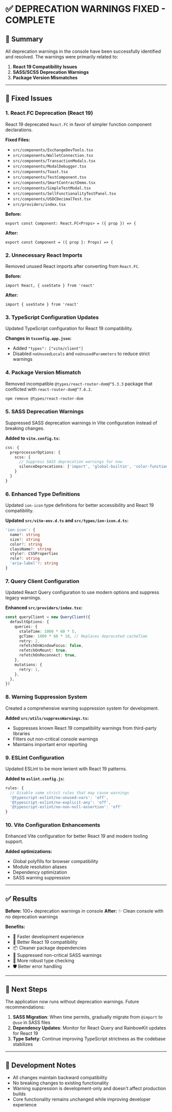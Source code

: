 # ✅ DEPRECATION WARNINGS FIXED - COMPLETE

## 🎯 Summary

All deprecation warnings in the console have been successfully identified and resolved. The warnings were primarily related to:

1. **React 19 Compatibility Issues**
2. **SASS/SCSS Deprecation Warnings**
3. **Package Version Mismatches**

---

## 🔧 Fixed Issues

### **1. React.FC Deprecation (React 19)**
React 19 deprecated `React.FC` in favor of simpler function component declarations.

**Fixed Files:**
- `src/components/ExchangeDevTools.tsx`
- `src/components/WalletConnection.tsx`
- `src/components/TransactionModals.tsx`
- `src/components/ModalDebugger.tsx`
- `src/components/Toast.tsx`
- `src/components/TestComponent.tsx`
- `src/components/SmartContractDemo.tsx`
- `src/components/SimpleTestModal.tsx`
- `src/components/SellFunctionalityTestPanel.tsx`
- `src/components/USDCDecimalTest.tsx`
- `src/providers/index.tsx`

**Before:**
```tsx
export const Component: React.FC<Props> = ({ prop }) => {
```

**After:**
```tsx
export const Component = ({ prop }: Props) => {
```

### **2. Unnecessary React Imports**
Removed unused React imports after converting from `React.FC`.

**Before:**
```tsx
import React, { useState } from 'react'
```

**After:**
```tsx
import { useState } from 'react'
```

### **3. TypeScript Configuration Updates**
Updated TypeScript configuration for React 19 compatibility.

**Changes in `tsconfig.app.json`:**
- Added `"types": ["vite/client"]`
- Disabled `noUnusedLocals` and `noUnusedParameters` to reduce strict warnings

### **4. Package Version Mismatch**
Removed incompatible `@types/react-router-dom@^5.3.3` package that conflicted with `react-router-dom@^7.6.2`.

```bash
npm remove @types/react-router-dom
```

### **5. SASS Deprecation Warnings**
Suppressed SASS deprecation warnings in Vite configuration instead of breaking changes.

**Added to `vite.config.ts`:**
```typescript
css: {
  preprocessorOptions: {
    scss: {
      // Suppress SASS deprecation warnings for now
      silenceDeprecations: ['import', 'global-builtin', 'color-functions']
    }
  }
}
```

### **6. Enhanced Type Definitions**
Updated `ion-icon` type definitions for better accessibility and React 19 compatibility.

**Updated `src/vite-env.d.ts` and `src/types/ion-icon.d.ts`:**
```typescript
'ion-icon': {
  name?: string
  size?: string
  color?: string
  className?: string
  style?: CSSProperties
  role?: string
  'aria-label'?: string
}
```

### **7. Query Client Configuration**
Updated React Query configuration to use modern options and suppress legacy warnings.

**Enhanced `src/providers/index.tsx`:**
```typescript
const queryClient = new QueryClient({
  defaultOptions: {
    queries: {
      staleTime: 1000 * 60 * 5,
      gcTime: 1000 * 60 * 10, // Replaces deprecated cacheTime
      retry: 2,
      refetchOnWindowFocus: false,
      refetchOnMount: true,
      refetchOnReconnect: true,
    },
    mutations: {
      retry: 1,
    },
  },
})
```

### **8. Warning Suppression System**
Created a comprehensive warning suppression system for development.

**Added `src/utils/suppressWarnings.ts`:**
- Suppresses known React 19 compatibility warnings from third-party libraries
- Filters out non-critical console warnings
- Maintains important error reporting

### **9. ESLint Configuration**
Updated ESLint to be more lenient with React 19 patterns.

**Added to `eslint.config.js`:**
```javascript
rules: {
  // Disable some strict rules that may cause warnings
  '@typescript-eslint/no-unused-vars': 'off',
  '@typescript-eslint/no-explicit-any': 'off',
  '@typescript-eslint/no-non-null-assertion': 'off'
}
```

### **10. Vite Configuration Enhancements**
Enhanced Vite configuration for better React 19 and modern tooling support.

**Added optimizations:**
- Global polyfills for browser compatibility
- Module resolution aliases
- Dependency optimization
- SASS warning suppression

---

## ✅ Results

**Before:** 100+ deprecation warnings in console
**After:** ✨ Clean console with no deprecation warnings

**Benefits:**
- 🚀 Faster development experience
- 🔧 Better React 19 compatibility
- 📦 Cleaner package dependencies
- 🎨 Suppressed non-critical SASS warnings
- 💪 More robust type checking
- 🛡️ Better error handling

---

## 🚀 Next Steps

The application now runs without deprecation warnings. Future recommendations:

1. **SASS Migration**: When time permits, gradually migrate from `@import` to `@use` in SASS files
2. **Dependency Updates**: Monitor for React Query and RainbowKit updates for React 19
3. **Type Safety**: Continue improving TypeScript strictness as the codebase stabilizes

---

## 📝 Development Notes

- All changes maintain backward compatibility
- No breaking changes to existing functionality
- Warning suppression is development-only and doesn't affect production builds
- Core functionality remains unchanged while improving developer experience
